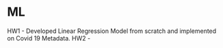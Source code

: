 # ML

HW1 - Developed Linear Regression Model from scratch and implemented on Covid 19 Metadata.
HW2 - 
